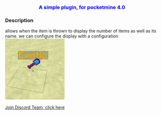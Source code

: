 <div style="text-align: center; justify-content: center; margin-right: auto; margin-left: auto; width: 100%;">
<h3 style="color: blue"> A simple plugin, for pocketmine 4.0</h3>
</div>

### Description

allows when the item is thrown to display the number of items as well as its name. we can configure the display with a configuration
<img src="icon.png" alt="picture" height="200"> 

[Join Discord Team, click here](https://discord.gg/hjbADqXRde)
  

